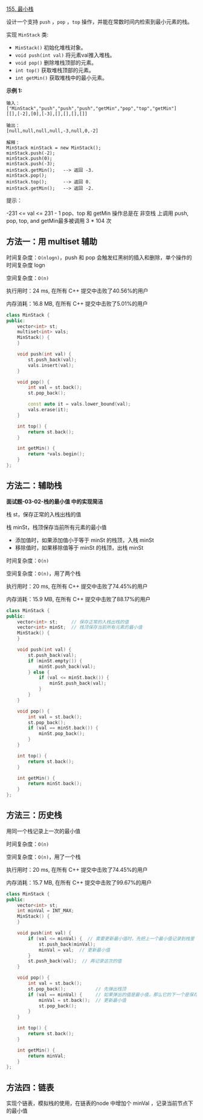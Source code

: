 [155. 最小栈](https://leetcode-cn.com/problems/min-stack/)

设计一个支持 `push` ，`pop` ，`top` 操作，并能在常数时间内检索到最小元素的栈。

实现 `MinStack` 类:

- `MinStack()` 初始化堆栈对象。
- `void push(int val)` 将元素val推入堆栈。
- `void pop()` 删除堆栈顶部的元素。
- `int top()` 获取堆栈顶部的元素。
- `int getMin()` 获取堆栈中的最小元素。

**示例 1:**

```
输入：
["MinStack","push","push","push","getMin","pop","top","getMin"]
[[],[-2],[0],[-3],[],[],[],[]]

输出：
[null,null,null,null,-3,null,0,-2]

解释：
MinStack minStack = new MinStack();
minStack.push(-2);
minStack.push(0);
minStack.push(-3);
minStack.getMin();   --> 返回 -3.
minStack.pop();
minStack.top();      --> 返回 0.
minStack.getMin();   --> 返回 -2.
```

提示：

-231 <= val <= 231 - 1
pop、top 和 getMin 操作总是在 非空栈 上调用
push, pop, top, and getMin最多被调用 3 * 104 次

## 方法一：用 multiset 辅助

时间复杂度：`O(nlogn)`，push 和 pop 会触发红黑树的插入和删除，单个操作的时间复杂度 logn

空间复杂度：`O(n)`

执行用时：24 ms, 在所有 C++ 提交中击败了40.56%的用户

内存消耗：16.8 MB, 在所有 C++ 提交中击败了5.01%的用户

```cpp
class MinStack {
public:
    vector<int> st;
    multiset<int> vals;
    MinStack() {
    }

    void push(int val) {
        st.push_back(val);
        vals.insert(val);
    }

    void pop() {
        int val = st.back();
        st.pop_back();

        const auto it = vals.lower_bound(val);
        vals.erase(it);
    }

    int top() {
        return st.back();
    }

    int getMin() {
        return *vals.begin();
    }
};
```

## 方法二：辅助栈

**面试题-03-02-栈的最小值 中的实现简洁**

栈 st，保存正常的入栈出栈的值

栈 minSt，栈顶保存当前所有元素的最小值

- 添加值时，如果添加值小于等于 minSt 的栈顶，入栈 minSt
- 移除值时，如果移除值等于 minSt 的栈顶，出栈 minSt

时间复杂度：`O(n)`

空间复杂度：`O(n)`，用了两个栈

执行用时：20 ms, 在所有 C++ 提交中击败了74.45%的用户

内存消耗：15.9 MB, 在所有 C++ 提交中击败了88.17%的用户

```cpp
class MinStack {
public:
    vector<int> st;     // 保存正常的入栈出栈的值
    vector<int> minSt;  // 栈顶保存当前所有元素的最小值
    MinStack() {
    }

    void push(int val) {
        st.push_back(val);
        if (minSt.empty()) {
            minSt.push_back(val);
        } else {
            if (val <= minSt.back()) {
                minSt.push_back(val);
            }
        }
    }

    void pop() {
        int val = st.back();
        st.pop_back();
        if (val == minSt.back()) {
            minSt.pop_back();
        }
    }

    int top() {
        return st.back();
    }

    int getMin() {
        return minSt.back();
    }
};
```

## 方法三：历史栈

用同一个栈记录上一次的最小值

时间复杂度：`O(n)`

空间复杂度：`O(n)`，用了一个栈

执行用时：20 ms, 在所有 C++ 提交中击败了74.45%的用户

内存消耗：15.7 MB, 在所有 C++ 提交中击败了99.67%的用户

```cpp
class MinStack {
public:
    vector<int> st;
    int minVal = INT_MAX;
    MinStack() {
    }

    void push(int val) {
        if (val <= minVal) {  // 需要更新最小值时，先把上一个最小值记录到栈里
            st.push_back(minVal);
            minVal = val;  // 更新最小值
        }
        st.push_back(val);  // 再记录这次的值
    }

    void pop() {
        int val = st.back();
        st.pop_back();           // 先弹出栈顶
        if (val == minVal) {     // 如果弹出的值是最小值，那么它的下一个是保存的上一个最小值
            minVal = st.back();  // 更新最小值
            st.pop_back();
        }
    }

    int top() {
        return st.back();
    }

    int getMin() {
        return minVal;
    }
};
```

## 方法四：链表

实现个链表，模拟栈的使用，在链表的node 中增加个 minVal ，记录当前节点下的最小值
